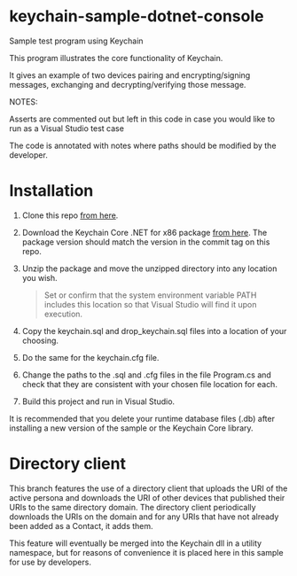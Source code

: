# keychain-sample-dotnet-console

Sample test program using Keychain 

This program illustrates the core functionality of Keychain.

It gives an example of two devices pairing and 
encrypting/signing messages, exchanging and decrypting/verifying 
those message.

NOTES:

Asserts are commented out but left in this code in case you would like to run as a Visual Studio test case

The code is annotated with notes where paths should be modified by the developer.

# Installation

1. Clone this repo [from here](https://github.com/keychaingit/keychain-sample-dotnet-console.git).

1. Download the Keychain Core .NET for x86 package [from here](https://keychain.jfrog.io/ui/native/keychain-core-release-generic/keychain-csharp). The package version should match the version in the commit tag on this repo.

1. Unzip the package and move the unzipped directory into any location you wish.

    > Set or confirm that the system environment variable PATH includes this location so that Visual Studio will find it upon execution.

1. Copy the keychain.sql and drop_keychain.sql files into a location of your choosing.

1. Do the same for the keychain.cfg file.

1. Change the paths to the .sql and .cfg files in the file Program.cs and check that they are consistent with your chosen file location for each.

1. Build this project and run in Visual Studio.

It is recommended that you delete your runtime database files (.db) after installing a new version of the sample or the Keychain Core library.
# Directory client

This branch features the use of a directory client that uploads the URI of the active persona and downloads the URI of other devices that published their URIs to the same directory domain. The directory client periodically downloads the URIs on the domain and for any URIs that have not already been added as a Contact, it adds them.

This feature will eventually be merged into the Keychain dll in a utility namespace, but for reasons of convenience it is placed here in this sample for use by developers.
